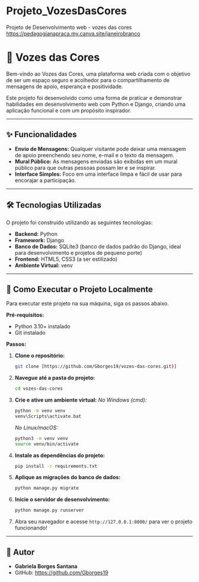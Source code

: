 # Projeto_VozesDasCores
Projeto de Desenvolvimento web - vozes das cores
https://pedagogianapraca.my.canva.site/janeirobranco


# 🎨 Vozes das Cores

Bem-vindo ao Vozes das Cores, uma plataforma web criada com o objetivo de ser um espaço seguro e acolhedor para o compartilhamento de mensagens de apoio, esperança e positividade.

Este projeto foi desenvolvido como uma forma de praticar e demonstrar habilidades em desenvolvimento web com Python e Django, criando uma aplicação funcional e com um propósito inspirador.

---

## ✨ Funcionalidades

* **Envio de Mensagens:** Qualquer visitante pode deixar uma mensagem de apoio preenchendo seu nome, e-mail e o texto da mensagem.
* **Mural Público:** As mensagens enviadas são exibidas em um mural público para que outras pessoas possam ler e se inspirar.
* **Interface Simples:** Foco em uma interface limpa e fácil de usar para encorajar a participação.

---

## 🛠️ Tecnologias Utilizadas

O projeto foi construído utilizando as seguintes tecnologias:

* **Backend:** Python
* **Framework:** Django
* **Banco de Dados:** SQLite3 (banco de dados padrão do Django, ideal para desenvolvimento e projetos de pequeno porte)
* **Frontend:** HTML5, CSS3 (a ser estilizado)
* **Ambiente Virtual:** venv

---

## 🚀 Como Executar o Projeto Localmente

Para executar este projeto na sua máquina, siga os passos abaixo.

**Pré-requisitos:**
* Python 3.10+ instalado
* Git instalado

**Passos:**

1.  **Clone o repositório:**
    ```bash
    git clone [https://github.com/Gborges19/vozes-das-cores.git)]
    ```

2.  **Navegue até a pasta do projeto:**
    ```bash
    cd vozes-das-cores
    ```

3.  **Crie e ative um ambiente virtual:**
    *No Windows (cmd):*
    ```bash
    python -m venv venv
    venv\Scripts\activate.bat
    ```
    *No Linux/macOS:*
    ```bash
    python3 -m venv venv
    source venv/bin/activate
    ```

4.  **Instale as dependências do projeto:**
    ```bash
    pip install -r requirements.txt
    ```

5.  **Aplique as migrações do banco de dados:**
    ```bash
    python manage.py migrate
    ```

6.  **Inicie o servidor de desenvolvimento:**
    ```bash
    python manage.py runserver
    ```

7.  Abra seu navegador e acesse `http://127.0.0.1:8000/` para ver o projeto funcionando!

---

## 👤 Autor

* **Gabriela Borges Santana**
* GitHub: https://github.com/Gborges19
